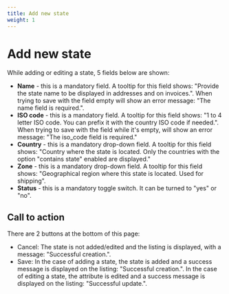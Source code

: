 ```yaml
---
title: Add new state
weight: 1
---
```


# Add new state

While adding or editing a state, 5 fields below are shown:

 - **Name** - this is a mandatory field. A tooltip for this field shows: "Provide the state name to be displayed in addresses and on invoices.". When trying to save with the field empty will show an error message: "The name field is required.".
 - **ISO code** - this is a mandatory field. A tooltip for this field shows: "1 to 4 letter ISO code. You can prefix it with the country ISO code if needed.". When trying to save with the field while it's empty, will show an error message:  "The iso_code field is required."
 - **Country** - this is a mandatory drop-down field. A tooltip for this field shows: "Country where the state is located. Only the countries with the option "contains state" enabled are displayed."
 - **Zone** - this is a mandatory drop-down field. A tooltip for this field shows: "Geographical region where this state is located. Used for shipping".
 - **Status** - this is a mandatory toggle switch. It can be turned to "yes" or "no".

## Call to action

 There are 2 buttons at the bottom of this page: 
 - Cancel: The state  is not added/edited and the listing is displayed, with a message: "Successful creation.".
 - Save: In the case of adding a state, the state is added and a success message is displayed on the listing: "Successful creation.". In the case of editing a state, the attribute is edited and a success message is displayed on the listing: "Successful update.".
